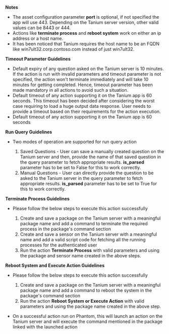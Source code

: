 [comment]: # " File: README.md"
[comment]: # "  Copyright (c) 2016-2019 Splunk Inc."
[comment]: # ""
[comment]: # "Licensed under the Apache License, Version 2.0 (the 'License');"
[comment]: # "you may not use this file except in compliance with the License."
[comment]: # "You may obtain a copy of the License at"
[comment]: # ""
[comment]: # "    http://www.apache.org/licenses/LICENSE-2.0"
[comment]: # ""
[comment]: # "Unless required by applicable law or agreed to in writing, software distributed under"
[comment]: # "the License is distributed on an 'AS IS' BASIS, WITHOUT WARRANTIES OR CONDITIONS OF ANY KIND,"
[comment]: # "either express or implied. See the License for the specific language governing permissions"
[comment]: # "and limitations under the License."
[comment]: # ""
**Notes**

-   The asset configuration parameter **port** is optional, if not specified the app will use 443.
    Depending on the Tanium server version, other valid values can be 8443 or 444.
-   Actions like **terminate process** and **reboot system** work on either an ip address or a host
    name.
-   It has been noticed that Tanium requires the host name to be an FQDN like
    win7ult32.corp.contoso.com instead of just win7ult32.

**Timeout Parameter Guidelines**

-   Default expiry of any question asked on the Tanium server is 10 minutes. If the action is run
    with invalid parameters and timeout parameter is not specified, the action won't terminate
    immediately and will take 10 minutes for getting completed. Hence, timeout parameter has been
    made mandatory in all actions to avoid such a situation.
-   Default timeout of any action supporting it on the Tanium app is 60 seconds. This timeout has
    been decided after considering the worst case requiring to load a huge output data response.
    User needs to provide a timeout based on their requirements for the action execution.
-   Default timeout of any action supporting it on the Tanium app is 60 seconds

**Run Query Guidelines**

-   Two modes of operation are supported for run query action

      

    1.  Saved Questions - User can save a manually created question on the Tanium server and then,
        provide the name of that saved question in the query parameter to fetch appropriate results.
        **is_parsed** parameter has to be set to False for this to work correctly.
    2.  Manual Questions - User can directly provide the question to be asked to the Tanium server
        in the query parameter to fetch appropriate results. **is_parsed** parameter has to be set
        to True for this to work correctly.

**Terminate Process Guidelines**

-   Please follow the below steps to execute this action successfully

      

    1.  Create and save a package on the Tanium server with a meaningful package name and add a
        command to terminate the required process in the package's command section
    2.  Create and save a sensor on the Tanium server with a meaningful name and add a valid script
        code for fetching all the running processes for the authenticated user
    3.  Run the action **Terminate Process** with valid parameters and using the package and sensor
        name created in the above steps.

**Reboot System and Execute Action Guidelines**

-   Please follow the below steps to execute this action successfully

      

    1.  Create and save a package on the Tanium server with a meaningful package name and add a
        command to reboot the system in the package's command section
    2.  Run the action **Reboot System or Execute Action** with valid parameters and using the
        package name created in the above step.

-   On a successful action run on Phantom, this will launch an action on the Tanium server and will
    execute the command mentioned in the package linked with the launched action
